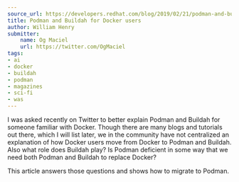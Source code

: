 ```yaml
---
source_url: https://developers.redhat.com/blog/2019/02/21/podman-and-buildah-for-docker-users/
title: Podman and Buildah for Docker users
author: William Henry
submitter:
    name: Og Maciel
    url: https://twitter.com/OgMaciel
tags:
- ai
- docker
- buildah
- podman
- magazines
- sci-fi
- was
---
```


I was asked recently on Twitter to better explain Podman and Buildah for someone familiar with Docker. Though there are many blogs and tutorials out there, which I will list later, we in the community have not centralized an explanation of how Docker users move from Docker to Podman and Buildah. Also what role does Buildah play? Is Podman deficient in some way that we need both Podman and Buildah to replace Docker?

This article answers those questions and shows how to migrate to Podman.
